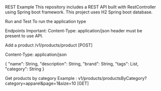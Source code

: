 REST Example
This repository includes a  REST API built with RestController using Spring boot framework.
This project uses H2 Spring boot database.

Run and Test
To run the application type

Endpoints
Important: Content-Type: application/json header must be present to use API.


Add a product
/v1/products/product [POST]

Content-Type: application/json

{
	"name": String,
	"description": String,
	"brand": String,
	"tags": List,
	"category": String
}

Get products by category
Example : v1/products/productsByCategory?category=apparel&page=1&size=10 [GET]
